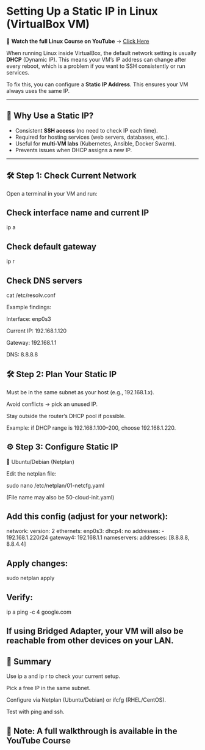 # Setting Up a Static IP in Linux (VirtualBox VM)

🎥 **Watch the full Linux Course on YouTube** → [Click Here](https://youtu.be/tdxQ0O1qu9U?list=PLJB9b1bbB85HR7xXgpuWTibPWTprBEVi0)

When running Linux inside VirtualBox, the default network setting is usually **DHCP** (Dynamic IP). This means your VM’s IP address can change after every reboot, which is a problem if you want to SSH consistently or run services.  

To fix this, you can configure a **Static IP Address**. This ensures your VM always uses the same IP.

---

## 📌 Why Use a Static IP?

- Consistent **SSH access** (no need to check IP each time).  
- Required for hosting services (web servers, databases, etc.).  
- Useful for **multi-VM labs** (Kubernetes, Ansible, Docker Swarm).  
- Prevents issues when DHCP assigns a new IP.  

---

## 🛠️ Step 1: Check Current Network

Open a terminal in your VM and run:

## Check interface name and current IP
ip a

## Check default gateway
ip r

## Check DNS servers
cat /etc/resolv.conf

Example findings:

Interface: enp0s3

Current IP: 192.168.1.120

Gateway: 192.168.1.1

DNS: 8.8.8.8

## 🛠️ Step 2: Plan Your Static IP

Must be in the same subnet as your host (e.g., 192.168.1.x).

Avoid conflicts → pick an unused IP.

Stay outside the router’s DHCP pool if possible.

Example: if DHCP range is 192.168.1.100–200, choose 192.168.1.220.

## ⚙️ Step 3: Configure Static IP

🔹 Ubuntu/Debian (Netplan)

Edit the netplan file:

sudo nano /etc/netplan/01-netcfg.yaml


(File name may also be 50-cloud-init.yaml)

## Add this config (adjust for your network):

network:
  version: 2
  ethernets:
    enp0s3:
      dhcp4: no
      addresses:
        - 192.168.1.220/24
      gateway4: 192.168.1.1
      nameservers:
        addresses: [8.8.8.8, 8.8.4.4]


## Apply changes:

sudo netplan apply


## Verify:

ip a
ping -c 4 google.com


## If using Bridged Adapter, your VM will also be reachable from other devices on your LAN.

## 📝 Summary

Use ip a and ip r to check your current setup.

Pick a free IP in the same subnet.

Configure via Netplan (Ubuntu/Debian) or ifcfg (RHEL/CentOS).

Test with ping and ssh.

## 📝 Note: A full walkthrough is available in the YouTube Course

